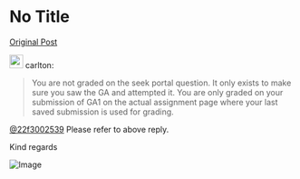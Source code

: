 # No Title

[Original Post](https://discourse.onlinedegree.iitm.ac.in/t/165396/10)

<aside class="quote group-ds-students" data-username="carlton" data-post="2" data-topic="165396">
<div class="title">
<div class="quote-controls"></div>
<img alt="" width="24" height="24" src="https://dub1.discourse-cdn.com/flex013/user_avatar/discourse.onlinedegree.iitm.ac.in/carlton/48/56317_2.png" class="avatar"> carlton:</div>
<blockquote>
<p>You are not graded on the seek portal question. It only exists to make sure you saw the GA and attempted it. You are only graded on your submission of GA1 on the actual assignment page where your last saved submission is used for grading.</p>
</blockquote>
</aside>
<p><a class="mention" href="/u/22f3002539">@22f3002539</a> Please refer to above reply.</p>
<p>Kind regards</p>

![Image](https://dub1.discourse-cdn.com/flex013/user_avatar/discourse.onlinedegree.iitm.ac.in/carlton/48/56317_2.png)